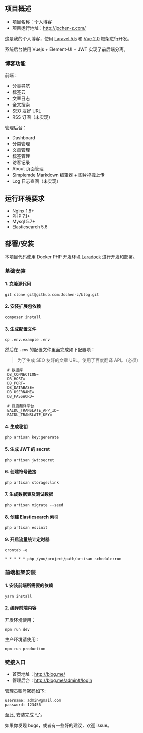 ## 项目概述

* 项目名称：个人博客
* 项目运行地址：http://jochen-z.com/

这是我的个人博客，使用 [Laravel 5.5](https://laravel.com/) 和 [Vue 2.0](https://cn.vuejs.org/) 框架进行开发。

系统后台使用 Vuejs + Element-UI + JWT 实现了前后端分离。





### 博客功能

前端：
- 分类导航
- 标签云
- 文章日志
- 全文搜索
- SEO 友好 URL
- RSS 订阅（未实现）

管理后台：
- Dashboard
- 分类管理
- 文章管理
- 标签管理
- 访客记录
- About 页面管理
- Simplemde Markdown 编辑器 + 图片拖拽上传
- Log 日志查阅（未实现）

## 运行环境要求

- Nginx 1.8+
- PHP 7.1+
- Mysql 5.7+
- Elasticsearch 5.6

## 部署/安装

本项目代码使用 Docker PHP 开发环境 [Laradock](http://laradock.io/) 进行开发和部署。

### 基础安装

#### 1. 克隆源代码

```shell
git clone git@github.com:Jochen-z/blog.git
```

#### 2. 安装扩展包依赖

```shell
composer install
```

#### 3. 生成配置文件

```shell
cp .env.example .env
```

然后在 `.env` 的配置文件里面完成如下配置项：

> 为了生成 SEO 友好的文章 URL，使用了百度翻译 API。（必须）

```
 # 数据库
 DB_CONNECTION=
 DB_HOST=
 DB_PORT=
 DB_DATABASE=
 DB_USERNAME=
 DB_PASSWORD=

 # 百度翻译平台
 BAIDU_TRANSLATE_APP_ID=
 BAIDU_TRANSLATE_KEY=
 ```

#### 4. 生成秘钥

```shell
php artisan key:generate
```

#### 5. 生成 JWT 的 secret

```shell
php artisan jwt:secret
```

#### 6. 创建符号链接

```shell
php artisan storage:link
```

#### 7. 生成数据表及测试数据

```shell
php artisan migrate --seed
```

#### 8. 创建 Elasticsearch 索引

```shell
php artisan es:init
```

#### 9. 开启流量统计定时器

```shell
crontab -e

* * * * * php /you/project/path/artisan schedule:run
```

### 前端框架安装

#### 1. 安装前端所需要的依赖

```shell
yarn install
```

#### 2. 编译前端内容

开发环境使用：

```shell
npm run dev
```

生产环境请使用：

```shell
npm run production
```

### 链接入口

* 首页地址：http://blog.me/
* 管理后台：http://blog.me/admin#/login

管理员账号密码如下:

```
username: admin@gmail.com
password: 123456
```

至此, 安装完成 ^_^。

如果你发现 bugs，或者有一些好的建议，欢迎 issue。